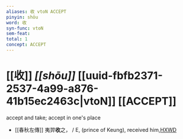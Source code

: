 ```yaml
---
aliases: 收 vtoN ACCEPT
pinyin: shōu
word: 收
syn-func: vtoN
sem-feat: 
total: 1
concept: ACCEPT 
---
```

# [[收]] *[[shōu]]*  [[uuid-fbfb2371-2537-4a99-a876-41b15ec2463c|vtoN]] [[ACCEPT]]
accept and take; accept in one's place
 - [[春秋左傳]] 夷羿**收**之， / E, (prince of Keung), received him,[HXWD](https://hxwd.org/textview.html?location=KR1e0001_tls_009-84a.41)